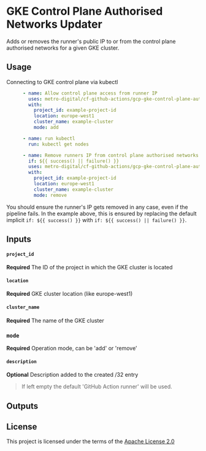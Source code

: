 # GKE Control Plane Authorised Networks Updater
Adds or removes the runner's public IP to or from the control plane authorised
networks for a given GKE cluster.

## Usage

Connecting to GKE control plane via kubectl
```yaml
      - name: Allow control plane access from runner IP
        uses: metro-digital/cf-github-actions/gcp-gke-control-plane-auth-networks-updater@v1
        with:
          project_id: example-project-id
          location: europe-west1
          cluster_name: example-cluster
          mode: add

      - name: run kubectl
        run: kubectl get nodes

      - name: Remove runners IP from control plane authorised networks
        if: ${{ success() || failure() }}
        uses: metro-digital/cf-github-actions/gcp-gke-control-plane-auth-networks-updater@v1
        with:
          project_id: example-project-id
          location: europe-west1
          cluster_name: example-cluster
          mode: remove
```

You should ensure the runner's IP gets removed in any case, even if the pipeline fails.
In the example above, this is ensured by replacing the default implicit 
`if: ${{ success() }}` with `if: ${{ success() || failure() }}`.

## Inputs

#### `project_id`
**Required** The ID of the project in which the GKE cluster is located

#### `location`
**Required** GKE cluster location (like europe-west1)

#### `cluster_name`
**Required** The name of the GKE cluster

### `mode`
**Required** Operation mode, can be 'add' or 'remove'

#### `description`
**Optional** Description added to the created /32 entry
> If left empty the default 'GitHub Action runner' will be used.

## Outputs

## License

This project is licensed under the terms of the [Apache License 2.0](../LICENSE)
